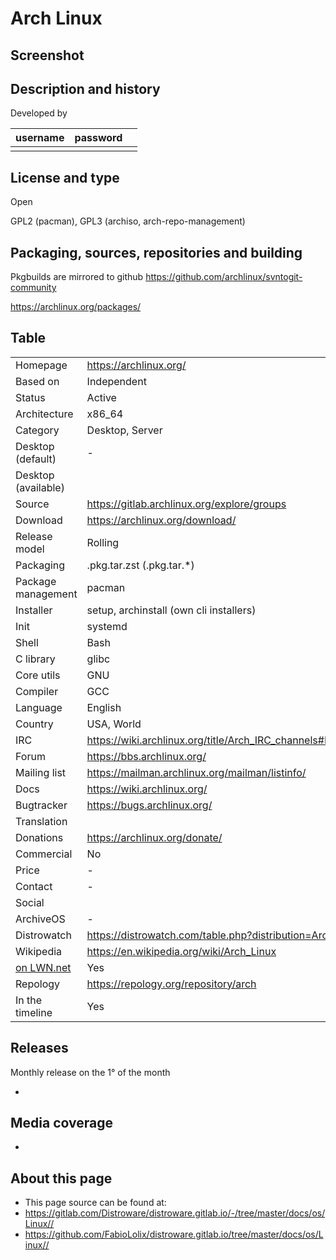 # Arch Linux

## Screenshot


## Description and history

>

Developed by

| username | password |  |
|----------|----------|--|
|  |  |  |


## License and type

Open

GPL2 (pacman), GPL3 (archiso, arch-repo-management)


## Packaging, sources, repositories and building

Pkgbuilds are mirrored to github https://github.com/archlinux/svntogit-community

>
https://archlinux.org/packages/

## Table

|                       |  |
|-----------------------|--|
| Homepage              | <https://archlinux.org/> |
| Based on              | Independent |
| Status                | Active |
| Architecture          | x86_64 |
| Category              | Desktop, Server |
| Desktop (default)     | - |
| Desktop (available)   |  |
| Source                | <https://gitlab.archlinux.org/explore/groups> |
| Download              | <https://archlinux.org/download/> |
| Release model         | Rolling |
| Packaging             | .pkg.tar.zst (.pkg.tar.*) |
| Package management    | pacman |
| Installer             | setup, archinstall (own cli installers) |
| Init                  | systemd |
| Shell                 | Bash |
| C library             | glibc |
| Core utils            | GNU |
| Compiler              | GCC |
| Language              | English |
| Country               | USA, World |
| IRC                   | <https://wiki.archlinux.org/title/Arch_IRC_channels#Libera_Chat_group_contacts> |
| Forum                 | <https://bbs.archlinux.org/> |
| Mailing list          | <https://mailman.archlinux.org/mailman/listinfo/> |
| Docs                  | <https://wiki.archlinux.org/> |
| Bugtracker            | <https://bugs.archlinux.org/> |
| Translation           |  |
| Donations             | <https://archlinux.org/donate/> |
| Commercial            | No |
| Price                 | - |
| Contact               | - |
| Social                |  |
| ArchiveOS             | - |
| Distrowatch           | <https://distrowatch.com/table.php?distribution=Arch> |
| Wikipedia             | <https://en.wikipedia.org/wiki/Arch_Linux> |
| [on LWN.net](https://lwn.net/Distributions/) | Yes |
| Repology              | <https://repology.org/repository/arch> |
| In the timeline       | Yes |


## Releases

Monthly release on the 1° of the month

* 


## Media coverage

* 


## About this page

* This page source can be found at:
* <https://gitlab.com/Distroware/distroware.gitlab.io/-/tree/master/docs/os/Linux//>
* <https://github.com/FabioLolix/distroware.gitlab.io/tree/master/docs/os/Linux//>
